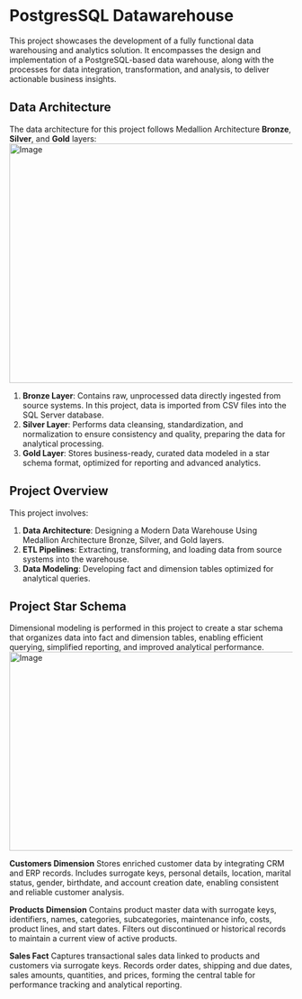 # PostgresSQL Datawarehouse

This project showcases the development of a fully functional data warehousing and analytics solution. It encompasses the design and implementation of a PostgreSQL-based data warehouse, along with the processes for data integration, transformation, and analysis, to deliver actionable business insights.

## Data Architecture
The data architecture for this project follows Medallion Architecture **Bronze**, **Silver**, and **Gold** layers:
<img width="849" height="425" alt="Image" src="https://github.com/user-attachments/assets/58dd35e8-6450-43ea-94db-28fbb1443e83" />

1. **Bronze Layer**: Contains raw, unprocessed data directly ingested from source systems. In this project, data is imported from CSV files into the SQL Server database.
2. **Silver Layer**: Performs data cleansing, standardization, and normalization to ensure consistency and quality, preparing the data for analytical processing.
3. **Gold Layer**: Stores business-ready, curated data modeled in a star schema format, optimized for reporting and advanced analytics.

## Project Overview
This project involves:

1. **Data Architecture**: Designing a Modern Data Warehouse Using Medallion Architecture Bronze, Silver, and Gold layers.
2. **ETL Pipelines**: Extracting, transforming, and loading data from source systems into the warehouse.
3. **Data Modeling**: Developing fact and dimension tables optimized for analytical queries.

## Project Star Schema
Dimensional modeling is performed in this project to create a star schema that organizes data into fact and dimension tables, enabling efficient querying, simplified reporting, and improved analytical performance.
<img width="723" height="353" alt="Image" src="https://github.com/user-attachments/assets/9fe9649e-bd72-4cbe-851e-c1e19de28def" />

**Customers Dimension** 
Stores enriched customer data by integrating CRM and ERP records. Includes surrogate keys, personal details, location, marital status, gender, birthdate, and account creation date, enabling consistent and reliable customer analysis.

**Products Dimension** 
Contains product master data with surrogate keys, identifiers, names, categories, subcategories, maintenance info, costs, product lines, and start dates. Filters out discontinued or historical records to maintain a current view of active products.

**Sales Fact** 
Captures transactional sales data linked to products and customers via surrogate keys. Records order dates, shipping and due dates, sales amounts, quantities, and prices, forming the central table for performance tracking and analytical reporting.
